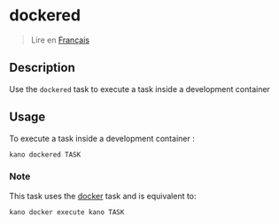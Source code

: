 # dockered

> Lire en [Français](/docs/fr/tasks/dockered.md)

## Description

Use the `dockered` task to execute a task inside a development container

## Usage

To execute a task inside a development container :

```shell
kano dockered TASK
```

### Note

This task uses the [docker](/docs/en/tasks/docker.md) task and is equivalent to:

```shell
kano docker execute kano TASK
```
